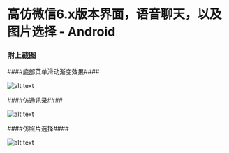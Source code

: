 # 高仿微信6.x版本界面，语音聊天，以及图片选择 - Android #
### 附上截图 ###  


####底部菜单滑动渐变效果####

![alt text](https://github.com/XinYang5120/WeiXin_Follow/blob/master/images/device-2016-07-15-153441.png)

####仿通讯录####

![alt text](https://github.com/XinYang5120/WeiXin_Follow/blob/master/images/device-2016-07-13-142308.png)

####仿照片选择####

![alt text](https://github.com/XinYang5120/WeiXin_Follow/blob/master/images/device-2016-07-13-142335.png)
 
 